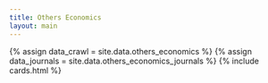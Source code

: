 ```yaml
---
title: Others Economics
layout: main
---
```


{% assign data_crawl = site.data.others_economics %} 
{% assign data_journals = site.data.others_economics_journals %} 
{% include cards.html %}

